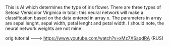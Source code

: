 This is AI which determines the type of iris flower. There are three types of Setosa Versicolor Virginica in total; this neural network will make a classification based on the data entered in array x. The parameters in array are sepal lenght, sepal width, petal lenght and petal width. I should note, the neural network weights are not mine

orig tutorial ---> https://www.youtube.com/watch?v=xMz7XSaqdRA (RUS)

